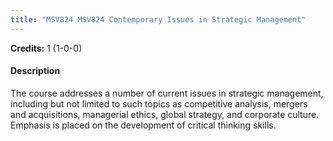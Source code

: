 ```yaml
---
title: "MSV824 MSV824 Contemporary Issues in Strategic Management"
---
```

**Credits:** 1 (1-0-0)

#### Description
The course addresses a number of current issues in strategic management, including but not limited to such topics as competitive analysis, mergers and acquisitions, managerial ethics, global strategy, and corporate culture. Emphasis is placed on the development of critical thinking skills.